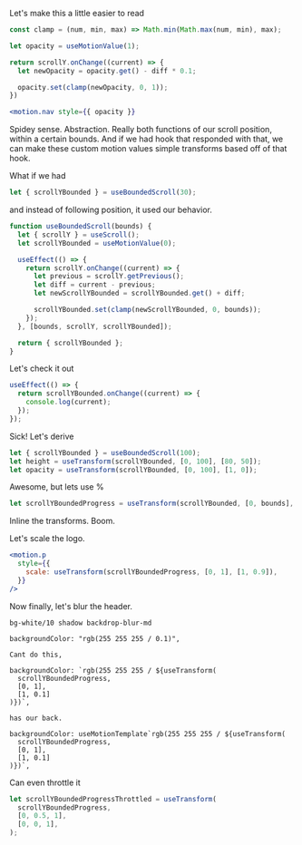 Let's make this a little easier to read

```js
const clamp = (num, min, max) => Math.min(Math.max(num, min), max);
```

```jsx
let opacity = useMotionValue(1);

return scrollY.onChange((current) => {
  let newOpacity = opacity.get() - diff * 0.1;

  opacity.set(clamp(newOpacity, 0, 1));
})

<motion.nav style={{ opacity }}
```

Spidey sense. Abstraction. Really both functions of our scroll position, within a certain bounds. And if we had hook that responded with that, we can make these custom motion values simple transforms based off of that hook.

What if we had

```js
let { scrollYBounded } = useBoundedScroll(30);
```

and instead of following position, it used our behavior.

```js
function useBoundedScroll(bounds) {
  let { scrollY } = useScroll();
  let scrollYBounded = useMotionValue(0);

  useEffect(() => {
    return scrollY.onChange((current) => {
      let previous = scrollY.getPrevious();
      let diff = current - previous;
      let newScrollYBounded = scrollYBounded.get() + diff;

      scrollYBounded.set(clamp(newScrollYBounded, 0, bounds));
    });
  }, [bounds, scrollY, scrollYBounded]);

  return { scrollYBounded };
}
```

Let's check it out

```js
useEffect(() => {
  return scrollYBounded.onChange((current) => {
    console.log(current);
  });
});
```

Sick! Let's derive

```js
let { scrollYBounded } = useBoundedScroll(100);
let height = useTransform(scrollYBounded, [0, 100], [80, 50]);
let opacity = useTransform(scrollYBounded, [0, 100], [1, 0]);
```

Awesome, but lets use %

```js
let scrollYBoundedProgress = useTransform(scrollYBounded, [0, bounds], [0, 1]);
```

Inline the transforms. Boom.

Let's scale the logo.

```jsx
<motion.p
  style={{
    scale: useTransform(scrollYBoundedProgress, [0, 1], [1, 0.9]),
  }}
/>
```

Now finally, let's blur the header.

```
bg-white/10 shadow backdrop-blur-md

backgroundColor: "rgb(255 255 255 / 0.1)",

Cant do this,

backgroundColor: `rgb(255 255 255 / ${useTransform(
  scrollYBoundedProgress,
  [0, 1],
  [1, 0.1]
)})`,

has our back.

backgroundColor: useMotionTemplate`rgb(255 255 255 / ${useTransform(
  scrollYBoundedProgress,
  [0, 1],
  [1, 0.1]
)})`,
```

Can even throttle it

```jsx
let scrollYBoundedProgressThrottled = useTransform(
  scrollYBoundedProgress,
  [0, 0.5, 1],
  [0, 0, 1],
);
```

